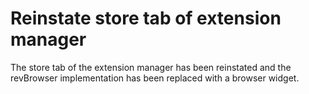 # Reinstate store tab of extension manager

The store tab of the extension manager has been reinstated and the 
revBrowser implementation has been replaced with a browser widget.